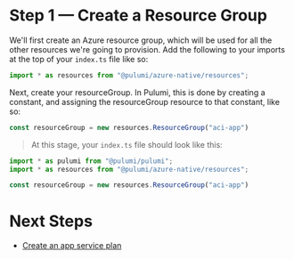 # Step 1 &mdash; Create a Resource Group

We'll first create an Azure resource group, which will be used for all the other resources we're going to provision. Add the following to your imports at the top of your `index.ts` file like so:

```typescript
import * as resources from "@pulumi/azure-native/resources";
```

Next, create your resourceGroup. In Pulumi, this is done by creating a constant, and assigning the resourceGroup resource to that constant, like so:

```typescript
const resourceGroup = new resources.ResourceGroup("aci-app")
```

> At this stage, your `index.ts` file should look like this:

```typescript
import * as pulumi from "@pulumi/pulumi";
import * as resources from "@pulumi/azure-native/resources";

const resourceGroup = new resources.ResourceGroup("aci-app")
```

# Next Steps

* [Create an app service plan](../lab-02/README.md)